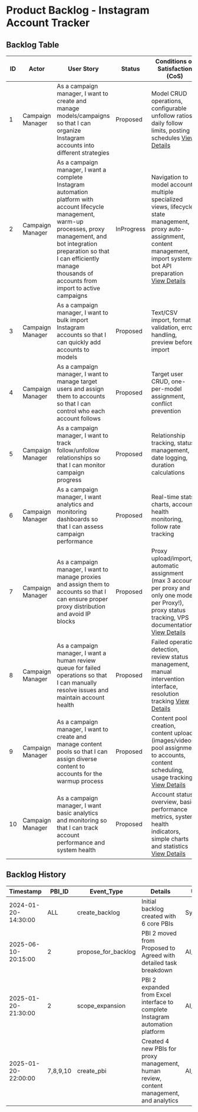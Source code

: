 # Product Backlog - Instagram Account Tracker

## Backlog Table

| ID | Actor | User Story | Status | Conditions of Satisfaction (CoS) |
|----|-------|------------|--------|-----------------------------------|
| 1 | Campaign Manager | As a campaign manager, I want to create and manage models/campaigns so that I can organize Instagram accounts into different strategies | Proposed | Model CRUD operations, configurable unfollow ratios, daily follow limits, posting schedules [View Details](./1/prd.md) |
| 2 | Campaign Manager | As a campaign manager, I want a complete Instagram automation platform with account lifecycle management, warm-up processes, proxy management, and bot integration preparation so that I can efficiently manage thousands of accounts from import to active campaigns | InProgress | Navigation to model accounts, multiple specialized views, lifecycle state management, proxy auto-assignment, content management, import systems, bot API preparation [View Details](./2/prd.md) |
| 3 | Campaign Manager | As a campaign manager, I want to bulk import Instagram accounts so that I can quickly add accounts to models | Proposed | Text/CSV import, format validation, error handling, preview before import |
| 4 | Campaign Manager | As a campaign manager, I want to manage target users and assign them to accounts so that I can control who each account follows | Proposed | Target user CRUD, one-per-model assignment, conflict prevention |
| 5 | Campaign Manager | As a campaign manager, I want to track follow/unfollow relationships so that I can monitor campaign progress | Proposed | Relationship tracking, status management, date logging, duration calculations |
| 6 | Campaign Manager | As a campaign manager, I want analytics and monitoring dashboards so that I can assess campaign performance | Proposed | Real-time stats, charts, account health monitoring, follow rate tracking |
| 7 | Campaign Manager | As a campaign manager, I want to manage proxies and assign them to accounts so that I can ensure proper proxy distribution and avoid IP blocks | Proposed | Proxy upload/import, automatic assignment (max 3 accounts per proxy and only one model per Proxy!), proxy status tracking, VPS documentation [View Details](./7/prd.md) |
| 8 | Campaign Manager | As a campaign manager, I want a human review queue for failed operations so that I can manually resolve issues and maintain account health | Proposed | Failed operation detection, review status management, manual intervention interface, resolution tracking [View Details](./8/prd.md) |
| 9 | Campaign Manager | As a campaign manager, I want to create and manage content pools so that I can assign diverse content to accounts for the warmup process | Proposed | Content pool creation, content upload (images/videos), pool assignment to accounts, content scheduling, usage tracking [View Details](./9/prd.md) |
| 10 | Campaign Manager | As a campaign manager, I want basic analytics and monitoring so that I can track account performance and system health | Proposed | Account status overview, basic performance metrics, system health indicators, simple charts and statistics [View Details](./10/prd.md) |

## Backlog History

| Timestamp | PBI_ID | Event_Type | Details | User |
|-----------|--------|------------|---------|------|
| 2024-01-20-14:30:00 | ALL | create_backlog | Initial backlog created with 6 core PBIs | System |
| 2025-06-10-20:15:00 | 2 | propose_for_backlog | PBI 2 moved from Proposed to Agreed with detailed task breakdown | AI_Agent |
| 2025-01-20-21:30:00 | 2 | scope_expansion | PBI 2 expanded from Excel interface to complete Instagram automation platform | AI_Agent |
| 2025-01-20-22:00:00 | 7,8,9,10 | create_pbi | Created 4 new PBIs for proxy management, human review, content management, and analytics | AI_Agent | 